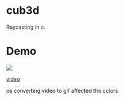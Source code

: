 # cub3d
Raycasting in c. 
# Demo
![](cub3d.gif)

[video](https://youtu.be/uem27oIxFng)

ps converting video to gif affected the colors

